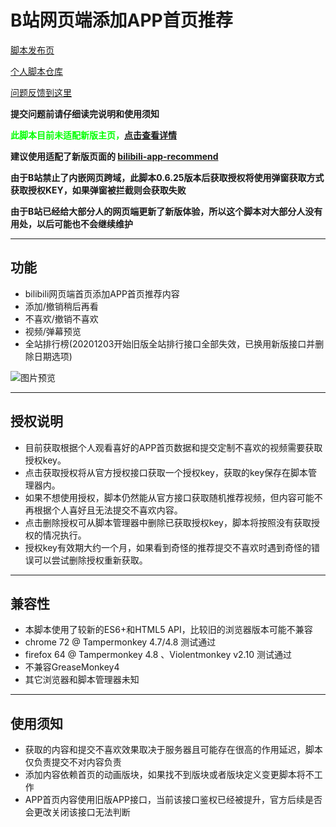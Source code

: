 B站网页端添加APP首页推荐
=========================

[脚本发布页](https://greasyfork.org/zh-CN/scripts/368446)

[个人脚本仓库](https://github.com/indefined/UserScripts)

[问题反馈到这里](https://github.com/indefined/UserScripts/issues)

**提交问题前请仔细读完说明和使用须知**

**<font color="#0f0">此脚本目前未适配新版主页，[点击查看详情](https://github.com/indefined/UserScripts/issues/76)</font>**

**建议使用适配了新版页面的 [bilibili-app-recommend
](https://greasyfork.org/zh-CN/scripts/443530-bilibili-app-recommend)**

**由于B站禁止了内嵌网页跨域，此脚本0.6.25版本后获取授权将使用弹窗获取方式获取授权KEY，如果弹窗被拦截则会获取失败**

**由于B站已经给大部分人的网页端更新了新版体验，所以这个脚本对大部分人没有用处，以后可能也不会继续维护**

-------------------------
## 功能

- bilibili网页端首页添加APP首页推荐内容
- 添加/撤销稍后再看
- 不喜欢/撤销不喜欢
- 视频/弹幕预览
- 全站排行榜(20201203开始旧版全站排行接口全部失效，已换用新版接口并删除日期选项)

![图片预览](https://greasyfork.org/rails/active_storage/blobs/eyJfcmFpbHMiOnsibWVzc2FnZSI6IkJBaHBBaXd0IiwiZXhwIjpudWxsLCJwdXIiOiJibG9iX2lkIn19--dbb03ca1a4335781c93150650b81702c3d7a336e/preview.jpg)

-------------------------
## 授权说明

- 目前获取根据个人观看喜好的APP首页数据和提交定制不喜欢的视频需要获取授权key。
- 点击获取授权将从官方授权接口获取一个授权key，获取的key保存在脚本管理器内。
- 如果不想使用授权，脚本仍然能从官方接口获取随机推荐视频，但内容可能不再根据个人喜好且无法提交不喜欢内容。
- 点击删除授权可从脚本管理器中删除已获取授权key，脚本将按照没有获取授权的情况执行。
- 授权key有效期大约一个月，如果看到奇怪的推荐提交不喜欢时遇到奇怪的错误可以尝试删除授权重新获取。

-------------------------
## 兼容性

- 本脚本使用了较新的ES6+和HTML5 API，比较旧的浏览器版本可能不兼容
- chrome 72 @ Tampermonkey 4.7/4.8 测试通过
- firefox 64 @ Tampermonkey 4.8 、Violentmonkey v2.10 测试通过
- 不兼容GreaseMonkey4
- 其它浏览器和脚本管理器未知

-------------------------
## 使用须知

- 获取的内容和提交不喜欢效果取决于服务器且可能存在很高的作用延迟，脚本仅负责提交不对内容负责
- 添加内容依赖首页的动画版块，如果找不到版块或者版块定义变更脚本将不工作
- APP首页内容使用旧版APP接口，当前该接口鉴权已经被提升，官方后续是否会更改关闭该接口无法判断